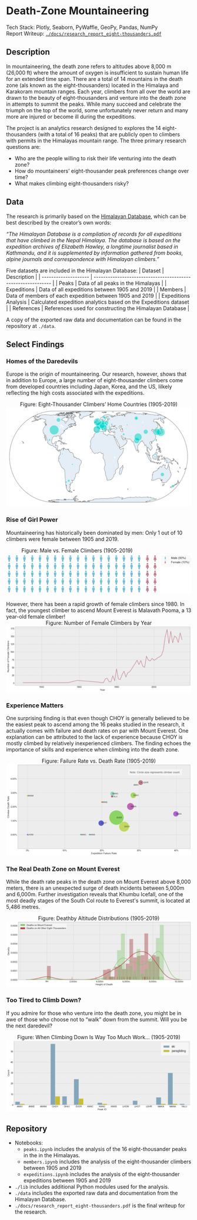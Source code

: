 # Death-Zone Mountaineering  
Tech Stack: Plotly, Seaborn, PyWaffle, GeoPy, Pandas, NumPy  
Report Writeup: [`./docs/research_report_eight-thousanders.pdf`](./docs/research_report_eight-thousanders.pdf)

## Description
In mountaineering, the death zone refers to altitudes above 8,000 m (26,000 ft) where the amount of oxygen is insufficient to sustain human life for an extended time span. There are a total of 14 mountains in the death zone (als known as the eight-thousanders) located in the Himalaya and Karakoram mountain ranges. Each year, climbers from all over the world are drawn to the beauty of eight-thousanders and venture into the death zone in attempts to summit the peaks. While many succeed and celebrate the triumph on the top of the world, some unfortunately never return and many more are injured or become ill during the expeditions.  

The project is an analytics research designed to explores the 14 eight-thousanders (with a total of 16 peaks) that are publicly open to climbers with permits in the Himalayas mountain range. The three primary research questions are:

- Who are the people willing to risk their life venturing into the death zone?
- How do mountaineers’ eight-thousander peak preferences change over time?
- What makes climbing eight-thousanders risky?

## Data

The research is primarily based on the [Himalayan Database](https://www.himalayandatabase.com/), which can be best described by the creator’s own words:

*“The Himalayan Database is a compilation of records for all expeditions that have climbed in the Nepal Himalaya. The database is based on the expedition archives of Elizabeth Hawley, a longtime journalist based in Kathmandu, and it is supplemented by information gathered from books, alpine journals and correspondence with Himalayan climbers.”*

Five datasets are included in the Himalayan Database:
| Dataset              | Description                                                  |
| -------------------- | ------------------------------------------------------------ |
| Peaks                | Data of all peaks in the Himalayas                           |
| Expeditions          | Data of all expeditions between 1905 and 2019                |
| Members              | Data of members of each expedition between 1905 and 2019     |
| Expeditions Analysis | Calculated expedition analytics based on the Expeditions dataset |
| References           | References used for constructing the Himalayan Database      |

A copy of the exported raw data and documentation can be found in the repository at `./data`.

## Select Findings
### Homes of the Daredevils

Europe is the origin of mountaineering. Our research, however, shows that in addition to Europe, a large number of eight-thousander climbers come from developed countries including Japan, Korea, and the US, lilkely reflecting the high costs associated with the expeditions.

<div align="center">
Figure: Eight-Thousander Climbers’ Home Countries (1905-2019)
<img src="./img/climber_homes.png">
</div>
  
### Rise of Girl Power

Mountaineering has historically been dominated by men: Only 1 out of 10 climbers were female between 1905 and 2019. 
<div align="center">
Figure: Male vs. Female Climbers (1905-2019)&nbsp;&nbsp;&nbsp;&nbsp;&nbsp;&nbsp;&nbsp;&nbsp;&nbsp;&nbsp;&nbsp;&nbsp;&nbsp;&nbsp;&nbsp;&nbsp;&nbsp;&nbsp;&nbsp;&nbsp;&nbsp;&nbsp;&nbsp;&nbsp;&nbsp;&nbsp;&nbsp;&nbsp;&nbsp;&nbsp;  
<img src="./img/gender.png">
</div>
<br/>
However, there has been a rapid growth of female climbers since 1980. In fact, the youngest climber to ascend Mount Everest is Malavath Pooma, a 13 year-old female climber!
<div align="center">
Figure: Number of Female Climbers by Year
<img src="./img/girl_power.png">
</div>

### Experience Matters

One surprising finding is that even though CHOY is generally believed to be the easiest peak to ascend among the 16 peaks studied in the research, it actually comes with failure and death rates on par with Mount Everest. One explanation can be attributed to the lack of experience because CHOY is mostly climbed by relatively inexperienced climbers. The finding echoes the importance of skills and experience when climbing into the death zone.

<div align="center">
Figure: Failure Rate vs. Death Rate (1905-2019)
<img src="./img/choy.png">
</div>

### The Real Death Zone on Mount Everest

While the death rate peaks in the death zone on Mount Everest above 8,000 meters, there is an unexpected surge of death incidents between 5,000m and 6,000m. Further investigation reveals that Khumbu Icefall, one of the most deadly stages of the South Col route to Everest's summit, is located at 5,486 metres.

<div align="center">
Figure: Deathby Altitude Distributions (1905-2019)
<img src="./img/real_death_zone.png">
</div>

### Too Tired to Climb Down?

If you admire for those who venture into the death zone, you might be in awe of those who choose not to “walk” down from the summit. Will you be the next daredevil?

<div align="center">
Figure: When Climbing Down Is Way Too Much Work... (1905-2019)
<img src="./img/fly.png">
</div>

## Repository 

- Notebooks:
  - `peaks.ipynb` includes the analysis of the 16 eight-thousander peaks in the in the Himalayas.
  - `members.ipynb` includes the analysis of the eight-thousander climbers between 1905 and 2019
  - `expeditions.ipynb` includes the analysis of the eight-thousander expeditions between 1905 and 2019
- `./lib` includes additional Python modules used for the analysis.
- `./data` includes the exported raw data and documentation from the Himalayan Database.
- `./docs/research_report_eight-thousanders.pdf` is the final writeup for the research.  

